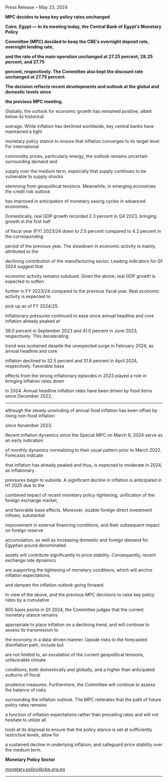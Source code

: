 Press Release – May 23, 2024

**MPC decides to keep key policy rates unchanged**

**Cairo, Egypt — In its meeting today, the Central Bank of Egypt’s Monetary Policy**

**Committee (MPC) decided to keep the CBE’s overnight deposit rate, overnight lending rate,**

**and the rate of the main operation unchanged at 27.25 percent, 28.25 percent, and 27.75**

**percent, respectively. The Committee also kept the discount rate unchanged at 27.75 percent.**

**The decision reflects recent developments and outlook at the global and domestic levels since**

**the previous MPC meeting.**

Globally, the outlook for economic growth has remained positive, albeit below its historical

average. While inflation has declined worldwide, key central banks have maintained a tight

monetary policy stance to ensure that inflation converges to its target level. For international

commodity prices, particularly energy, the outlook remains uncertain surrounding demand and

supply over the medium term, especially that supply continues to be vulnerable to supply shocks

stemming from geopolitical tensions. Meanwhile, in emerging economies the credit risk outlook

has improved in anticipation of monetary easing cycles in advanced economies.

Domestically, real GDP growth recorded 2.3 percent in Q4 2023, bringing growth in the first half

of fiscal year (FY) 2023/24 down to 2.5 percent compared to 4.2 percent in the corresponding

period of the previous year. The slowdown in economic activity is mainly attributed to the

declining contribution of the manufacturing sector. Leading indicators for Q1 2024 suggest that

economic activity remains subdued. Given the above, real GDP growth is expected to soften

further in FY 2023/24 compared to the previous fiscal year. Real economic activity is expected to

pick up as of FY 2024/25.

Inflationary pressures continued to ease since annual headline and core inflation already peaked at

38.0 percent in September 2023 and 41.0 percent in June 2023, respectively. This decelerating

trend was sustained despite the unexpected surge in February 2024, as annual headline and core

inflation declined to 32.5 percent and 31.8 percent in April 2024, respectively. Favorable base

effects from the strong inflationary episodes in 2023 played a role in bringing inflation rates down

in 2024. Annual headline inflation rates have been driven by food items since December 2022,


-----

although the steady unwinding of annual food inflation has been offset by rising non-food inflation

since November 2023.

Recent inflation dynamics since the Special MPC on March 6, 2024 serve as an early indication

of monthly dynamics normalizing to their usual pattern prior to March 2022. Forecasts indicate

that inflation has already peaked and thus, is expected to moderate in 2024, as inflationary

pressures begin to subside. A significant decline in inflation is anticipated in H1 2025 due to the

combined impact of recent monetary policy tightening, unification of the foreign exchange market,

and favorable base effects. Moreover, sizable foreign direct investment inflows, substantial

improvement in external financing conditions, and their subsequent impact on foreign reserve

accumulation, as well as increasing domestic and foreign demand for Egyptian pound denominated

assets will contribute significantly to price stability. Consequently, recent exchange rate dynamics

are supporting the tightening of monetary conditions, which will anchor inflation expectations,

and dampen the inflation outlook going forward.

In view of the above, and the previous MPC decisions to raise key policy rates by a cumulative

800 basis points in Q1 2024, the Committee judges that the current monetary stance remains

appropriate to place inflation on a declining trend, and will continue to assess its transmission to

the economy in a data-driven manner. Upside risks to the forecasted disinflation path, include but

are not limited to, an escalation of the current geopolitical tensions, unfavorable climate

conditions, both domestically and globally, and a higher than anticipated outturns of fiscal

prudence measures. Furthermore, the Committee will continue to assess the balance of risks

surrounding the inflation outlook. The MPC reiterates that the path of future policy rates remains

a function of inflation expectations rather than prevailing rates and will not hesitate to utilize all

tools at its disposal to ensure that the policy stance is set at sufficiently restrictive levels, allow for

a sustained decline in underlying inflation, and safeguard price stability over the medium term.

**Monetary Policy Sector**

monetary.policy@cbe.org.eg


-----

